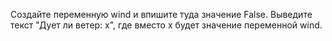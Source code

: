 Создайте переменную wind и впишите туда значение False. Выведите текст "Дует ли ветер: x", где вместо x будет значение переменной wind.